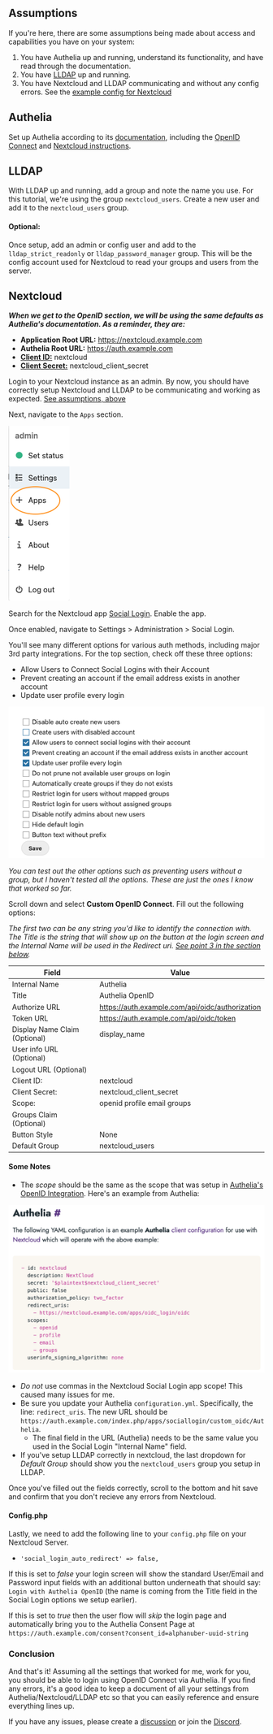 ## Assumptions

If you're here, there are some assumptions being made about access and capabilities you have on your system:
1. You have Authelia up and running, understand its functionality, and have read through the documentation. 
2. You have [LLDAP](https://github.com/nitnelave/lldap) up and running. 
3. You have Nextcloud and LLDAP communicating and without any config errors. See the [example config for Nextcloud](nextcloud.md)

## Authelia

Set up Authelia according to its [documentation](https://www.authelia.com/overview/prologue/introduction/), including the [OpenID Connect](https://www.authelia.com/configuration/identity-providers/open-id-connect/) and [Nextcloud instructions](https://www.authelia.com/integration/openid-connect/nextcloud/).

## LLDAP

With LLDAP up and running, add a group and note the name you use. For this tutorial, we're using the group `nextcloud_users`. Create a new user and add it to the `nextcloud_users` group. 

#### Optional:
Once setup, add an admin or config user and add to the `lldap_strict_readonly` or `lldap_password_manager` group. This will be the config account used for Nextcloud to read your groups and users from the server. 

## Nextcloud
**_When we get to the OpenID section, we will be using the same defaults as Authelia's documentation. As a reminder, they are:_** 

* **Application Root URL:** https://nextcloud.example.com
* **Authelia Root URL:** https://auth.example.com
* [**Client ID:**](https://www.authelia.com/configuration/identity-providers/open-id-connect/#id) nextcloud
* [**Client Secret:**](https://www.authelia.com/configuration/identity-providers/open-id-connect/#secret) nextcloud_client_secret

Login to your Nextcloud instance as an admin. By now, you should have correctly setup Nextcloud and LLDAP to be communicating and working as expected. [See assumptions, above](#assumptions)

Next, navigate to the `Apps` section. 

![nextcloud_apps.png](images/nextcloud_apps.png)

Search for the Nextcloud app [Social Login](https://apps.nextcloud.com/apps/sociallogin). Enable the app. 

Once enabled, navigate to Settings > Administration > Social Login.

You'll see many different options for various auth methods, including major 3rd party integrations. For the top section, check off these three options:
* Allow Users to Connect Social Logins with their Account
* Prevent creating an account if the email address exists in another account
* Update user profile every login

![nextcloud_sociallogin_checkboxes](images/nextcloud_sociallogin_checkboxes.png)

_You can test out the other options such as preventing users without a group, but I haven't tested all the options. These are just the ones I know that worked so far._

Scroll down and select **Custom OpenID Connect**. Fill out the following options:

_The first two can be any string you'd like to identify the connection with. The Title is the string that will show up on the button at the login screen and the Internal Name will be used in the Redirect uri. [See point 3 in the section below](#some-notes)._

| Field | Value |
|--|--|
| Internal Name | Authelia | 
|Title	| Authelia OpenID |
|Authorize URL | https://auth.example.com/api/oidc/authorization |
|Token URL	| https://auth.example.com/api/oidc/token |
|Display Name Claim (Optional) | display_name |
|User info URL (Optional) | | 			
|Logout URL (Optional) | |
|Client ID:	| nextcloud |
|Client Secret:	| nextcloud_client_secret |
|Scope: | openid profile email groups |
|Groups Claim (Optional) | 	| 			
|Button Style | None |
|Default Group	| nextcloud_users | 

#### Some Notes
* The *scope* should be the same as the scope that was setup in [Authelia's OpenID Integration](https://www.authelia.com/integration/openid-connect/nextcloud/#authelia). Here's an example from Authelia:

![Authelia OpenID Config](images/authelia_openid_config.png)

* *_Do not_* use commas in the Nextcloud Social Login app scope! This caused many issues for me.
* Be sure you update your Authelia `configuration.yml`. Specifically, the line: `redirect_uris`. The new URL should be 
`https://auth.example.com/index.php/apps/sociallogin/custom_oidc/Authelia`. 
    * The final field in the URL (Authelia) needs to be the same value you used in the Social Login "Internal Name" field. 
* If you've setup LLDAP correctly in nextcloud, the last dropdown for _Default Group_ should show you the `nextcloud_users` group you setup in LLDAP. 

Once you've filled out the fields correctly, scroll to the bottom and hit save and confirm that you don't recieve any errors from Nextcloud. 

#### Config.php
Lastly, we need to add the following line to your `config.php` file on your Nextcloud Server. 
* `'social_login_auto_redirect' => false,`

If this is set to *false* your login screen will show the standard User/Email and Password input fields with an additional button underneath that should say: `Login with Authelia OpenID` (the name is coming from the Title field in the Social Login options we setup earlier). 

If this is set to *true* then the user flow will _skip_ the login page and automatically bring you to the Authelia Consent Page at `https://auth.example.com/consent?consent_id=alphanuber-uuid-string`

### Conclusion
And that's it! Assuming all the settings that worked for me, work for you, you should be able to login using OpenID Connect via Authelia. If you find any errors, it's a good idea to keep a document of all your settings from Authelia/Nextcloud/LLDAP etc so that you can easily reference and ensure everything lines up.

If you have any issues, please create a [discussion](https://github.com/nitnelave/lldap/discussions) or join the [Discord](https://discord.gg/h5PEdRMNyP).

